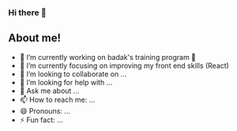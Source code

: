 ### Hi there 👋
## About me!

- 🔭 I’m currently working on badak's training program 🦏
- 🌱 I’m currently focusing on improving my front end skills (React)
- 👯 I’m looking to collaborate on ...
- 🤔 I’m looking for help with ...
- 💬 Ask me about ...
- 📫 How to reach me: ...
- 😄 Pronouns: ...
- ⚡ Fun fact: ...
